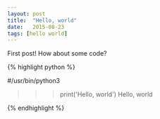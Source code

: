 ```yaml
---
layout: post
title:  "Hello, world"
date:   2015-08-23
tags: [hello world]
---
```


First post! How about some code?

{% highlight python %}

#/usr/bin/python3

>>> print('Hello, world')
Hello, world

{% endhighlight %}


